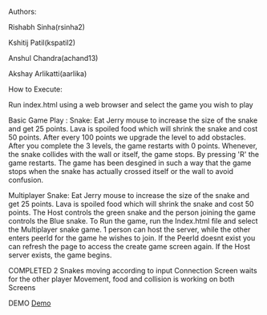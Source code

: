 Authors:

Rishabh Sinha(rsinha2)

Kshitij Patil(kspatil2)

Anshul Chandra(achand13)

Akshay Arlikatti(aarlika)


How to Execute:

Run index.html using a web browser and select the game you wish to play


Basic Game Play : 
Snake:
Eat Jerry mouse to increase the size of the snake and get 25 points. Lava is spoiled food which will shrink the snake and cost 50 points. After every 100 points we upgrade the level to add obstacles. After you complete the 3 levels, the game restarts with 0 points. 
Whenever, the snake collides with the wall or itself, the game stops. By pressing 'R' the game restarts. The game has been desgined in such a way that the game stops when the snake has actually crossed itself or the wall to avoid confusion.  

Multiplayer Snake:
Eat Jerry mouse to increase the size of the snake and get 25 points. Lava is spoiled food which will shrink the snake and cost 50 points. The Host controls the green snake and the person joining the game controls the Blue snake.
To Run the game, run the Index.html file and select the Multiplayer snake game. 1 person can host the server, while the other enters peerId for the game he wishes to join. If the PeerId doesnt exist you can refresh the page to access the create game screen again. If the Host server exists, the game begins.

COMPLETED
2 Snakes moving according to input
Connection Screen waits for the other player
Movement, food and collision is working on both Screens

DEMO
[Demo](https://kshitij-patil.github.io/GameEngineFoundations/)
